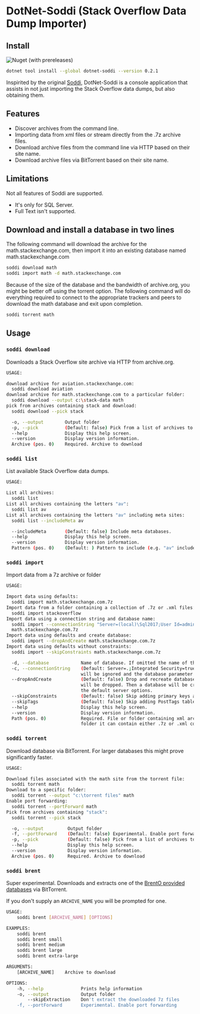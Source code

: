 # DotNet-Soddi (Stack Overflow Data Dump Importer)

## Install

![Nuget (with prereleases)](https://img.shields.io/nuget/vpre/dotnet-soddi)

```bash
dotnet tool install --global dotnet-soddi --version 0.2.1
```

Inspirited by the original [Soddi](https://github.com/BrentOzarULTD/soddi), DotNet-Soddi is a console application that
assists in not just importing the Stack Overflow data dumps, but also obtaining them.

## Features

- Discover archives from the command line.
- Importing data from xml files or stream directly from the .7z archive files.
- Download archive files from the command line via HTTP based on their site name.
- Download archive files via BitTorrent based on their site name.

## Limitations

Not all features of Soddi are supported.

- It's only for SQL Server.
- Full Text isn't supported.

## Download and install a database in two lines

The following command will download the archive for the math.stackexchange.com, then import it into an existing database
named math.stackexchange.com

```bash
soddi download math
soddi import math -d math.stackexchange.com
```

Because of the size of the database and the bandwidth of archive.org, you might be better off using the torrent option.
The following command will do everything required to connect to the appropriate trackers and peers to download the math
database and exit upon completion.

```bash
soddi torrent math
```

## Usage

### `soddi download`

Downloads a Stack Overflow site archive via HTTP from archive.org.

```bash
USAGE:

download archive for aviation.stackexchange.com:
  soddi download aviation
download archive for math.stackexchange.com to a particular folder:
  soddi download --output c:\stack-data math
pick from archives containing stack and download:
  soddi download --pick stack

  -o, --output        Output folder
  -p, --pick          (Default: false) Pick from a list of archives to download
  --help              Display this help screen.
  --version           Display version information.
  Archive (pos. 0)    Required. Archive to download
```

### `soddi list`

List available Stack Overflow data dumps.

```bash
USAGE:

List all archives:
  soddi list
List all archives containing the letters "av":
  soddi list av
List all archives containing the letters "av" including meta sites:
  soddi list --includeMeta av

  --includeMeta       (Default: false) Include meta databases.
  --help              Display this help screen.
  --version           Display version information.
  Pattern (pos. 0)    (Default: ) Pattern to include (e.g. "av" includes all archives containing "av").
```

### `soddi import`

Import data from a 7z archive or folder

```bash
USAGE:

Import data using defaults:
  soddi import math.stackexchange.com.7z
Import data from a folder containing a collection of .7z or .xml files:
  soddi import stackoverflow
Import data using a connection string and database name:
  soddi import --connectionString "Server=(local)\Sql2017;User Id=admin;password=t3ddy" --database math
  math.stackexchange.com.7z
Import data using defaults and create database:
  soddi import --dropAndCreate math.stackexchange.com.7z
Import data using defaults without constraints:
  soddi import --skipConstraints math.stackexchange.com.7z

  -d, --database            Name of database. If omitted the name of the file or folder will be used.
  -c, --connectionString    (Default: Server=.;Integrated Security=true) Connection string to server. Initial catalog
                            will be ignored and the database parameter will be used for the database name.
  --dropAndCreate           (Default: false) Drop and recreate database. If a database already exists with this name it
                            will be dropped. Then a database will be created in the default server file location with
                            the default server options.
  --skipConstraints         (Default: false) Skip adding primary keys and unique constraints.
  --skipTags                (Default: false) Skip adding PostTags table.
  --help                    Display this help screen.
  --version                 Display version information.
  Path (pos. 0)             Required. File or folder containing xml archives. The file must be a .7z file. If using a
                            folder it can contain either .7z or .xml content
```

### `soddi torrent`

Download database via BitTorrent. For larger databases this might prove significantly faster.

```bash
USAGE:

Download files associated with the math site from the torrent file:
  soddi torrent math
Download to a specific folder:
  soddi torrent --output "c:\torrent files" math
Enable port forwarding:
  soddi torrent --portForward math
Pick from archives containing "stack":
  soddi torrent --pick stack

  -o, --output         Output folder
  -f, --portForward    (Default: false) Experimental. Enable port forwarding
  -p, --pick           (Default: false) Pick from a list of archives to download
  --help               Display this help screen.
  --version            Display version information.
  Archive (pos. 0)     Required. Archive to download
  ```
  
### `soddi brent`

Super experimental. Downloads and extracts one of the [BrentO provided databases](https://www.brentozar.com/archive/2015/10/how-to-download-the-stack-overflow-database-via-bittorrent/) via BitTorrent.

If you don't supply an `ARCHIVE_NAME` you will be prompted for one.

```bash
USAGE:
    soddi brent [ARCHIVE_NAME] [OPTIONS]

EXAMPLES:
    soddi brent
    soddi brent small
    soddi brent medium
    soddi brent large
    soddi brent extra-large

ARGUMENTS:
    [ARCHIVE_NAME]    Archive to download

OPTIONS:
    -h, --help              Prints help information
    -o, --output            Output folder
        --skipExtraction    Don't extract the downloaded 7z files
    -f, --portForward       Experimental. Enable port forwarding

```